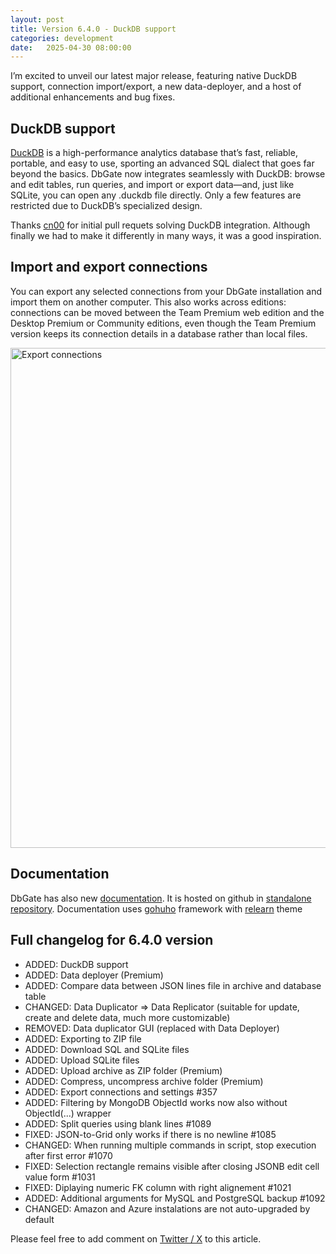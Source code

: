 ```yaml
---
layout: post
title: Version 6.4.0 - DuckDB support
categories: development
date:   2025-04-30 08:00:00
---
```


I’m excited to unveil our latest major release, featuring native DuckDB support, connection import/export, a new data-deployer, and a host of additional enhancements and bug fixes.

<!--more--> 

## DuckDB support

[DuckDB](https://duckdb.org) is a high-performance analytics database that’s fast, reliable, portable, and easy to use, sporting an advanced SQL dialect that goes far beyond the basics. DbGate now integrates seamlessly with DuckDB: browse and edit tables, run queries, and import or export data—and, just like SQLite, you can open any .duckdb file directly. Only a few features are restricted due to DuckDB’s specialized design.

Thanks [cn00](https://github.com/cn00) for initial pull requets solving DuckDB integration. Although finally we had to make it differently in many ways, it was a good inspiration.

## Import and export connections
You can export any selected connections from your DbGate installation and import them on another computer. This also works across editions: connections can be moved between the Team Premium web edition and the Desktop Premium or Community editions, even though the Team Premium version keeps its connection details in a database rather than local files.

<img src="https://media.dbgate.io/img/export-connections-light.png" alt="Export connections" width="800px" />

## Documentation
DbGate has also new [documentation](https://docs.dbgate.io/). It is hosted on github in [standalone repository](https://github.com/dbgate/dbgate-docs). Documentation uses [gohuho](https://gohugo.io/) framework with [relearn](https://themes.gohugo.io/themes/hugo-theme-relearn/) theme

## Full changelog for 6.4.0 version
- ADDED: DuckDB support
- ADDED: Data deployer (Premium)
- ADDED: Compare data between JSON lines file in archive and database table
- CHANGED: Data Duplicator => Data Replicator (suitable for update, create and delete data, much more customizable)
- REMOVED: Data duplicator GUI (replaced with Data Deployer)
- ADDED: Exporting to ZIP file
- ADDED: Download SQL and SQLite files
- ADDED: Upload SQLite files
- ADDED: Upload archive as ZIP folder (Premium)
- ADDED: Compress, uncompress archive folder (Premium)
- ADDED: Export connections and settings #357
- ADDED: Filtering by MongoDB ObjectId works now also without ObjectId(...) wrapper
- ADDED: Split queries using blank lines #1089
- FIXED: JSON-to-Grid only works if there is no newline #1085
- CHANGED: When running multiple commands in script, stop execution after first error #1070
- FIXED: Selection rectangle remains visible after closing JSONB edit cell value form #1031
- FIXED: Diplaying numeric FK column with right alignement #1021
- ADDED: Additional arguments for MySQL and PostgreSQL backup #1092
- CHANGED: Amazon and Azure instalations are not auto-upgraded by default

Please feel free to add comment on [Twitter / X](https://x.com/db_gate/status/1917562378306347192) to this article.
